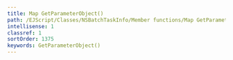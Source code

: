 ```yaml
---
title: Map GetParameterObject()
path: /EJScript/Classes/NSBatchTaskInfo/Member functions/Map GetParameterObject()
intellisense: 1
classref: 1
sortOrder: 1375
keywords: GetParameterObject()
---
```





